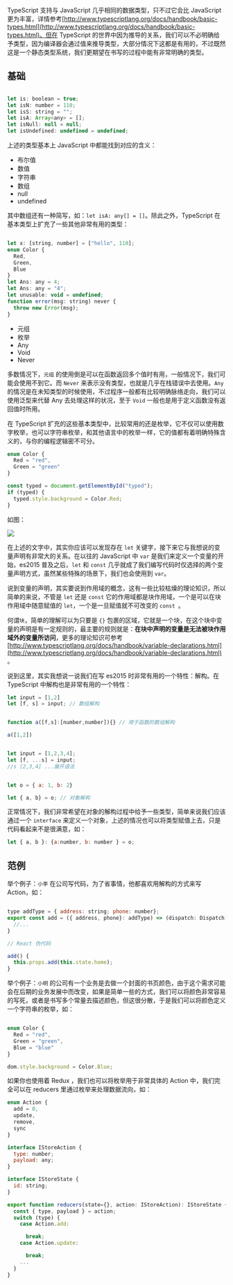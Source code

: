 TypeScript 支持与 JavaScript 几乎相同的数据类型，只不过它会比 JavaScript 更为丰富，详情参考[http://www.typescriptlang.org/docs/handbook/basic-types.html](http://www.typescriptlang.org/docs/handbook/basic-types.html)。但在 TypeScript 的世界中因为推导的关系，我们可以不必明确给予类型，因为编译器会通过值来推导类型，大部分情况下这都是有用的，不过既然这是一个静态类型系统，我们更期望在书写的过程中能有非常明确的类型。

## 基础

```javascript

let is: boolean = true;
let isN: number = 110;
let isS: string = "";
let isA: Array<any> = [];
let isNull: null = null;
let isUndefined: undefined = undefined;
```

上述的类型基本上 JavaScript 中都能找到对应的含义：

- 布尔值
- 数值
- 字符串
- 数组
- null
- undefined

其中数组还有一种简写，如：`let isA: any[] = []`。除此之外，TypeScript 在基本类型上扩充了一些其他非常有用的类型：

```javascript

let x: [string, number] = ["hello", 110]; 
enum Color {
  Red,
  Green,
  Blue
}
let Ans: any = 4;
let Ans: any = "4";
let unusable: void = undefined;
function error(msg: string) never {
  throw new Error(msg);
}
```

- 元组
- 枚举
- Any
- Void
- Never

多数情况下，`元组` 的使用倒是可以在函数返回多个值时有用，一般情况下，我们可能会使用不到它。而 `Never` 来表示没有类型，也就是几乎在栈错误中去使用。`Any` 的情况是在未知类型的时候使用，不过程序一般都有比较明确脉络走向，我们可以使用泛型来代替 Any 去处理这样的状况，至于 `Void` 一般也是用于定义函数没有返回值时所用。

在 TypeScript 扩充的这些基本类型中，比较常用的还是枚举，它不仅可以使用数字枚举，也可以字符串枚举，和其他语言中的枚举一样，它的值都有着明确特殊含义的，与你的编程逻辑密不可分。

```javascript
enum Color {
  Red = "red",
  Green = "green"
}

const typed = document.getElementById("typed");
if (typed) {
  typed.style.background = Color.Red;
}
```

如图：

![](../images/chap-02-01.png)

在上述的文字中，其实你应该可以发现存在 `let` 关键字，接下来它与我想说的变量声明有非常大的关系。在以往的 JavaScript 中 `var` 是我们来定义一个变量的开始，es2015 普及之后，`let` 和 `const` 几乎就成了我们编写代码时仅选择的两个变量声明方式，虽然某些特殊的场景下，我们也会使用到 `var`。

说到变量的声明，其实要说到作用域的概念，这有一些比较枯燥的理论知识，所以简单的来说，不管是 `let` 还是 `const` 它的作用域都是块作用域，一个是可以在块作用域中随意赋值的 `let`，一个是一旦赋值就不可改变的 `const `。

何谓`块`，简单的理解可以为只要是 `{}` 包裹的区域，它就是一个块，在这个块中变量的声明是有一定规则的，最主要的规则就是：**在块中声明的变量是无法被块作用域外的变量所访问**，更多的理论知识可参考[http://www.typescriptlang.org/docs/handbook/variable-declarations.html](http://www.typescriptlang.org/docs/handbook/variable-declarations.html) 。

说到这里，其实我想说一说我们在写 es2015 时非常有用的一个特性：解构。在 TypeScript 中解构也是非常有用的一个特性：

```javascript
let input = [1,2]
let [f, s] = input; // 数组解构
```

```javascript

function a([f,s]:[number,number]){} // 用于函数的数组解构

a([1,2])
```

```javascript

let input = [1,2,3,4];
let [f, ...s] = input;
//s [2,3,4] ...展开语法
```

```javascript

let o = { a: 1, b: 2}

let { a, b} = o; // 对象解构
```

正常情况下，我们非常希望在对象的解构过程中给予一些类型，简单来说我们应该通过一个 `interface` 来定义一个对象，上述的情况也可以将类型赋值上去，只是代码看起来不是很满意，如：

```javascript
let { a, b }: {a:number, b: number } = o;
```

## 范例

举个例子：`小李` 在公司写代码，为了省事情，他都喜欢用解构的方式来写 Action，如：

```javascript

type addType = { address: string; phone: number};
export const add = ({ address, phone}: addType) => (dispatch: Dispatch) =>  {
  //...
}

// React 伪代码

add() {
  this.props.add(this.state.home);
}

```


举个例子：`小明` 的公司有一个业务是去做一个封面的书页颜色，由于这个需求可能会在后期的业务发展中而改变，如果是简单一些的方式，我们可以将颜色非常容易的写死，或者是书写多个常量去描述颜色，但这很分散，于是我们可以将颜色定义一个字符串的枚举，如：

```javascript

enum Color {
  Red = "red",
  Green = "green",
  Blue = "blue"
}

dom.style.background = Color.Blue;
```

如果你也使用着 Redux ，我们也可以将枚举用于非常具体的 Action 中，我们完全可以在 reducers 里通过枚举来处理数据流向，如：

```javascript
enum Action {
  add = 0,
  update,
  remove,
  sync
}

interface IStoreAction {
  type: number;
  payload: any;
}

interface IStoreState {
  id: string;
}

export function reducers(state={}, action: IStoreAction): IStoreState {
  const { type, payload } = action;
  switch (type) {
    case Action.add:

      break;
    case Action.update:

      break;
    ...
  }
}

```
